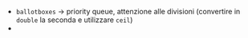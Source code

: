 * `ballotboxes` -> priority queue, attenzione alle divisioni (convertire in `double` la seconda e utilizzare `ceil`)
* 